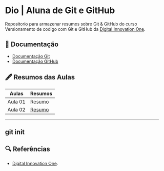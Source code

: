 
# Dio | Aluna de Git  e GitHub 

Repositorio para armazenar resumos sobre Git & GitHub do curso Versionamento de codigo com Git e GitHub da [Digital Innovation One](https://wwww.dio.me/).

## 🧾 Documentação
- [Documentação Git](https://git-scm.com/doc)
- [Documentação GitHub](https://docs.github.com/)

## 🖋 Resumos das Aulas

| Aulas | Resumos |
|------|---------|
| Aula 01 | [Resumo]() | 
| Aula 02 | [Resumo]() | 


---
git init
--- 

## 🔍 Referências 
- [Digital Innovation One]().